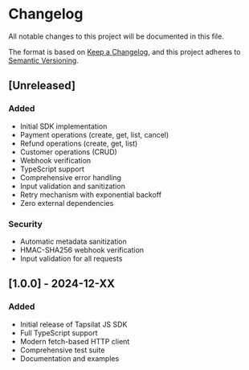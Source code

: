 # Changelog

All notable changes to this project will be documented in this file.

The format is based on [Keep a Changelog](https://keepachangelog.com/en/1.0.0/),
and this project adheres to [Semantic Versioning](https://semver.org/spec/v2.0.0.html).

## [Unreleased]

### Added
- Initial SDK implementation
- Payment operations (create, get, list, cancel)
- Refund operations (create, get, list)
- Customer operations (CRUD)
- Webhook verification
- TypeScript support
- Comprehensive error handling
- Input validation and sanitization
- Retry mechanism with exponential backoff
- Zero external dependencies

### Security
- Automatic metadata sanitization
- HMAC-SHA256 webhook verification
- Input validation for all requests

## [1.0.0] - 2024-12-XX

### Added
- Initial release of Tapsilat JS SDK
- Full TypeScript support
- Modern fetch-based HTTP client
- Comprehensive test suite
- Documentation and examples 